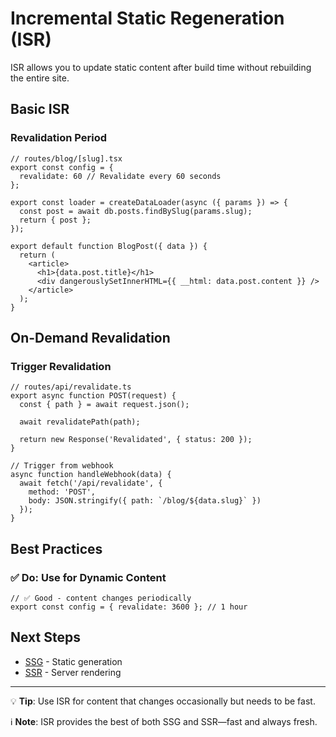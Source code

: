 # Incremental Static Regeneration (ISR)

ISR allows you to update static content after build time without rebuilding the entire site.

## Basic ISR

### Revalidation Period

```tsx
// routes/blog/[slug].tsx
export const config = {
  revalidate: 60 // Revalidate every 60 seconds
};

export const loader = createDataLoader(async ({ params }) => {
  const post = await db.posts.findBySlug(params.slug);
  return { post };
});

export default function BlogPost({ data }) {
  return (
    <article>
      <h1>{data.post.title}</h1>
      <div dangerouslySetInnerHTML={{ __html: data.post.content }} />
    </article>
  );
}
```

## On-Demand Revalidation

### Trigger Revalidation

```tsx
// routes/api/revalidate.ts
export async function POST(request) {
  const { path } = await request.json();

  await revalidatePath(path);

  return new Response('Revalidated', { status: 200 });
}

// Trigger from webhook
async function handleWebhook(data) {
  await fetch('/api/revalidate', {
    method: 'POST',
    body: JSON.stringify({ path: `/blog/${data.slug}` })
  });
}
```

## Best Practices

### ✅ Do: Use for Dynamic Content

```tsx
// ✅ Good - content changes periodically
export const config = { revalidate: 3600 }; // 1 hour
```

## Next Steps

- [SSG](/docs/advanced/ssg.md) - Static generation
- [SSR](/docs/advanced/ssr.md) - Server rendering

---

💡 **Tip**: Use ISR for content that changes occasionally but needs to be fast.

ℹ️ **Note**: ISR provides the best of both SSG and SSR—fast and always fresh.
